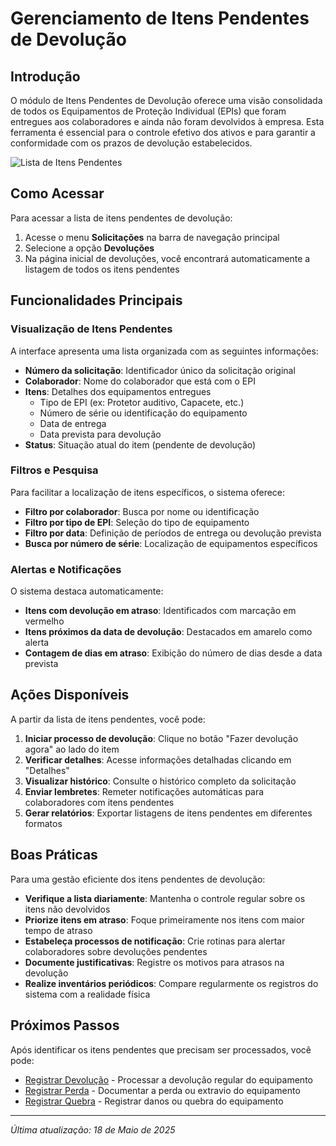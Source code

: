 # Gerenciamento de Itens Pendentes de Devolução

## Introdução

O módulo de Itens Pendentes de Devolução oferece uma visão consolidada de todos os Equipamentos de Proteção Individual (EPIs) que foram entregues aos colaboradores e ainda não foram devolvidos à empresa. Esta ferramenta é essencial para o controle efetivo dos ativos e para garantir a conformidade com os prazos de devolução estabelecidos.

![Lista de Itens Pendentes](../../../assets/images/itens-pendentes-devolucao.png)

## Como Acessar

Para acessar a lista de itens pendentes de devolução:

1. Acesse o menu **Solicitações** na barra de navegação principal
2. Selecione a opção **Devoluções**
3. Na página inicial de devoluções, você encontrará automaticamente a listagem de todos os itens pendentes

## Funcionalidades Principais

### Visualização de Itens Pendentes

A interface apresenta uma lista organizada com as seguintes informações:

- **Número da solicitação**: Identificador único da solicitação original
- **Colaborador**: Nome do colaborador que está com o EPI
- **Itens**: Detalhes dos equipamentos entregues
  - Tipo de EPI (ex: Protetor auditivo, Capacete, etc.)
  - Número de série ou identificação do equipamento
  - Data de entrega
  - Data prevista para devolução
- **Status**: Situação atual do item (pendente de devolução)

### Filtros e Pesquisa

Para facilitar a localização de itens específicos, o sistema oferece:

- **Filtro por colaborador**: Busca por nome ou identificação
- **Filtro por tipo de EPI**: Seleção do tipo de equipamento
- **Filtro por data**: Definição de períodos de entrega ou devolução prevista
- **Busca por número de série**: Localização de equipamentos específicos

### Alertas e Notificações

O sistema destaca automaticamente:

- **Itens com devolução em atraso**: Identificados com marcação em vermelho
- **Itens próximos da data de devolução**: Destacados em amarelo como alerta
- **Contagem de dias em atraso**: Exibição do número de dias desde a data prevista

## Ações Disponíveis

A partir da lista de itens pendentes, você pode:

1. **Iniciar processo de devolução**: Clique no botão "Fazer devolução agora" ao lado do item
2. **Verificar detalhes**: Acesse informações detalhadas clicando em "Detalhes"
3. **Visualizar histórico**: Consulte o histórico completo da solicitação
4. **Enviar lembretes**: Remeter notificações automáticas para colaboradores com itens pendentes
5. **Gerar relatórios**: Exportar listagens de itens pendentes em diferentes formatos

## Boas Práticas

Para uma gestão eficiente dos itens pendentes de devolução:

- **Verifique a lista diariamente**: Mantenha o controle regular sobre os itens não devolvidos
- **Priorize itens em atraso**: Foque primeiramente nos itens com maior tempo de atraso
- **Estabeleça processos de notificação**: Crie rotinas para alertar colaboradores sobre devoluções pendentes
- **Documente justificativas**: Registre os motivos para atrasos na devolução
- **Realize inventários periódicos**: Compare regularmente os registros do sistema com a realidade física

## Próximos Passos

Após identificar os itens pendentes que precisam ser processados, você pode:

- [Registrar Devolução](./registrar-devolucao.md) - Processar a devolução regular do equipamento
- [Registrar Perda](./registrar-perda.md) - Documentar a perda ou extravio do equipamento
- [Registrar Quebra](./registrar-quebra.md) - Registrar danos ou quebra do equipamento

---

*Última atualização: 18 de Maio de 2025*